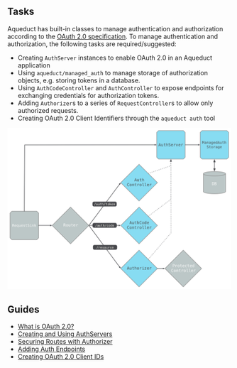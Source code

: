 ## Tasks

Aqueduct has built-in classes to manage authentication and authorization according to the [OAuth 2.0 specification](https://tools.ietf.org/html/rfc6749).  To manage authentication and authorization, the following tasks are required/suggested:

- Creating `AuthServer` instances to enable OAuth 2.0 in an Aqueduct application
- Using `aqueduct/managed_auth` to manage storage of authorization objects, e.g. storing tokens in a database.
- Using `AuthCodeController` and `AuthController` to expose endpoints for exchanging credentials for authorization tokens.
- Adding `Authorizer`s to a series of `RequestController`s to allow only authorized requests.
- Creating OAuth 2.0 Client Identifiers through the `aqueduct auth` tool

![Authorization Objects](../img/authobjects.png)

## Guides

- [What is OAuth 2.0?](what_is_oauth.md)
- [Creating and Using AuthServers](server.md)
- [Securing Routes with Authorizer](authorizer.md)
- [Adding Auth Endpoints](controllers.md)
- [Creating OAuth 2.0 Client IDs](cli.md)
